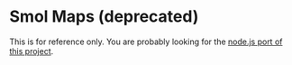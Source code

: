 # Smol Maps (deprecated)

This is for reference only. You are probably looking for the [node.js port of this project](https://github.com/smoldata/php-smol-maps).
